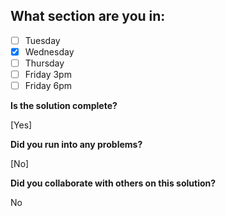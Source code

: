 <!--
  CTP STUDENTS
  Use this pull request template to provide assignment submissions.
  If you plan on continuing to work on the code, you can open the
  pull request as a DRAFT. When done open the pull request.
-->

<!--
TITLE: Web Development Fall 2023 Wednesday 6:30pm - 9:00pm ET
 -->

## What section are you in:

- [ ] Tuesday
- [X] Wednesday
- [ ] Thursday
- [ ] Friday 3pm
- [ ] Friday 6pm

**Is the solution complete?**

[Yes]

**Did you run into any problems?**

[No]

**Did you collaborate with others on this solution?**

No
